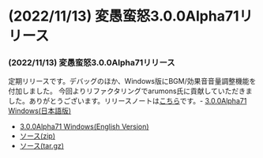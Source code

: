 # (2022/11/13) 変愚蛮怒3.0.0Alpha71リリース

### (2022/11/13) 変愚蛮怒3.0.0Alpha71リリース
定期リリースです。デバッグのほか、Windows版にBGM/効果音音量調整機能を付加しました。
今回よりリファクタリングでarumons氏に貢献していただきました。ありがとうございます。リリースノートは[こちら](https://github.com/hengband/hengband/releases/tag/3.0.0Alpha71)です。- [3.0.0Alpha71 Windows(日本語版)](https://github.com/hengband/hengband/releases/download/3.0.0Alpha71/Hengband-3.0.0Alpha71-jp.zip)
- [3.0.0Alpha71 Windows(English Version)](https://github.com/hengband/hengband/releases/download/3.0.0Alpha71/Hengband-3.0.0Alpha71-en.zip)
- [ソース(zip)](https://github.com/hengband/hengband/archive/3.0.0Alpha71.zip)
- [ソース(tar.gz)](https://github.com/hengband/hengband/archive/3.0.0Alpha71.tar.gz)


